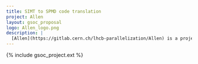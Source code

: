 ```yaml
---
title: SIMT to SPMD code translation
project: Allen
layout: gsoc_proposal
logo: Allen_logo.png
description: |
  [Allen](https://gitlab.cern.ch/lhcb-parallelization/Allen) is a project aiming to do a full LHCb High Level Trigger 1 realization on GPUs. It features a self-contained framework written in C++14, runs on several GPU streams, and uses CUDA for all individual algorithms.
---
```


{% include gsoc_project.ext %}

